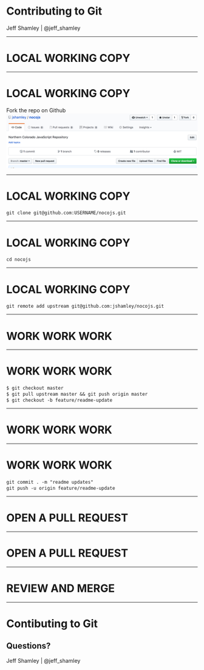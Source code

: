 
# Contributing to Git

Jeff Shamley | @jeff_shamley

---

# LOCAL WORKING COPY

___

# LOCAL WORKING COPY

Fork the repo on Github
![](/assets/fork.png)

___

# LOCAL WORKING COPY
```
git clone git@github.com:USERNAME/nocojs.git
```

___

# LOCAL WORKING COPY
```
cd nocojs
```

___

# LOCAL WORKING COPY
```
git remote add upstream git@github.com:jshamley/nocojs.git
```

---

# WORK WORK WORK 

___

# WORK WORK WORK

```
$ git checkout master
$ git pull upstream master && git push origin master
$ git checkout -b feature/readme-update
```

___

# WORK WORK WORK
<!-- .slide: data-background="https://media.giphy.com/media/llKJGxQ1ESmac/giphy.gif" -->

___

# WORK WORK WORK

```
git commit . -m "readme updates"
git push -u origin feature/readme-update
```

---

# OPEN A PULL REQUEST

___

# OPEN A PULL REQUEST



---

# REVIEW AND MERGE

---

# Contibuting to Git

## Questions?

Jeff Shamley | @jeff_shamley